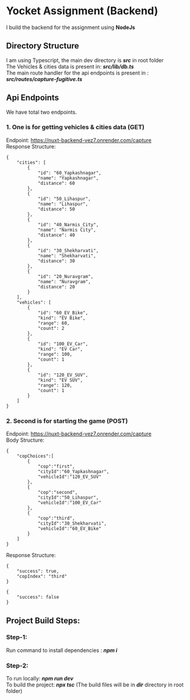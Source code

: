 # Yocket Assignment (Backend)
I build the backend for the assignment using **NodeJs**

## Directory Structure
I am using Typescript, the main dev directory is **_src_** in root folder <br/>
The Vehicles & cities data is present in: _**src/lib/db.ts**_ <br/>
The main route handler for the api endpoints is present in : _**src/routes/capture-fugitive.ts**_

## Api Endpoints
We have total two endpoints. <br/>
### 1. One is for getting vehicles & cities data (GET)
Endpoint: https://nuxt-backend-vez7.onrender.com/capture <br/>
Response Structure:
```
{
    "cities": [
        {
            "id": "60_Yapkashnagar",
            "name": "Yapkashnagar",
            "distance": 60
        },
        {
            "id": "50_Lihaspur",
            "name": "Lihaspur",
            "distance": 50
        },
        {
            "id": "40_Narmis_City",
            "name": "Narmis City",
            "distance": 40
        },
        {
            "id": "30_Shekharvati",
            "name": "Shekharvati",
            "distance": 30
        },
        {
            "id": "20_Nuravgram",
            "name": "Nuravgram",
            "distance": 20
        }
    ],
    "vehicles": [
        {
            "id": "60_EV_Bike",
            "kind": "EV Bike",
            "range": 60,
            "count": 2
        },
        {
            "id": "100_EV_Car",
            "kind": "EV Car",
            "range": 100,
            "count": 1
        },
        {
            "id": "120_EV_SUV",
            "kind": "EV SUV",
            "range": 120,
            "count": 1
        }
    ]
}
```
### 2. Second is for starting the game (POST)
Endpoint: https://nuxt-backend-vez7.onrender.com/capture <br/>
Body Structure:
```
{
    "copChoices":[
        {
            "cop":"first",
            "cityId":"60_Yapkashnagar",
            "vehicleId":"120_EV_SUV"
        },
        {
            "cop":"second",
            "cityId":"50_Lihaspur",
            "vehicleId":"100_EV_Car"
        },
        {
            "cop":"third",
            "cityId":"30_Shekharvati",
            "vehicleId":"60_EV_Bike"
        }
    ]
}
```
Response Structure:
```
{
    "success": true,
    "copIndex": "third"
}
```
```
{
    "success": false
}
```

## Project Build Steps:
### Step-1:
Run command to install dependencies : _**npm i**_
### Step-2:
To run locally: _**npm run dev**_ <br/>
To build the project: _**npx tsc**_ (The build files will be in _**dir**_ directory in root folder)

